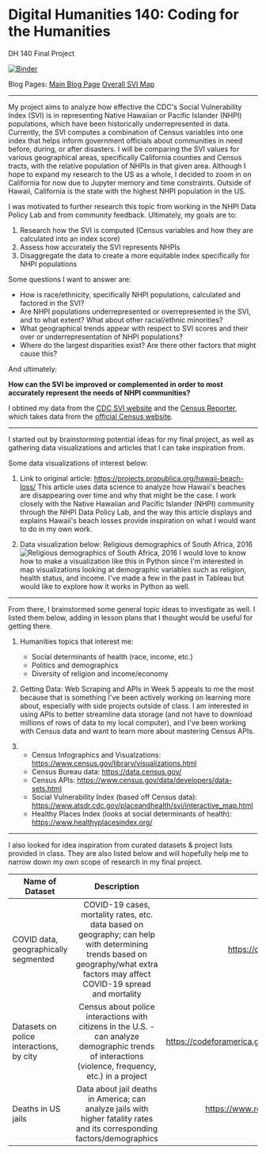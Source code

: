 # Digital Humanities 140: Coding for the Humanities
DH 140 Final Project

[![Binder](https://mybinder.org/badge_logo.svg)](https://mybinder.org/v2/gh/jesstsomethoughts/dh140/HEAD)

Blog Pages:
[Main Blog Page](https://jesstsomethoughts.github.io/dh140blog/posts/DH140_FinalBlog.html)
[Overall SVI Map](https://jesstsomethoughts.github.io/dh140_mapblog/posts/map1.html)

-----

My project aims to analyze how effective the CDC's Social Vulnerability Index (SVI) is in
representing Native Hawaiian or Pacific Islander (NHPI) populations, which have been historically
underrepresented in data. Currently, the SVI computes a combination of Census variables into one index that helps inform government officials about communities in need before, during, or after disasters. I will be comparing the SVI values for various geographical areas, specifically California counties and Census tracts, with the relative population of NHPIs in that given area. Although I hope to expand my research to the US as a whole, I decided to zoom in on California for now due to Jupyter memory and time constraints. Outside of Hawaii, California is the state with the highest NHPI population in the US.

I was motivated to further research this topic from working in the NHPI Data Policy Lab and from community feedback. Ultimately, my goals are to: 
1. Research how the SVI is computed (Census variables and how they are calculated into an index score)
2. Assess how accurately the SVI represents NHPIs
3. Disaggregate the data to create a more equitable index specifically for NHPI populations

Some questions I want to answer are: 
- How is race/ethnicity, specifically NHPI populations, calculated and factored in the SVI?
- Are NHPI populations underrepresented or overrepresented in the SVI, and to what extent? What about other racial/ethnic minorities? 
- What geographical trends appear with respect to SVI scores and their over or underrepresentation of NHPI populations? 
- Where do the largest disparities exist? Are there other factors that might cause this? 

And ultimately: 

**How can the SVI be improved or complemented in order to most accurately represent the needs of NHPI communities?**

I obtined my data from the [CDC SVI website](https://www.atsdr.cdc.gov/placeandhealth/svi/data_documentation_download.html) and the [Census Reporter](https://censusreporter.org/), which takes data from the [official Census website](https://data.census.gov/).

-----

I started out by brainstorming potential ideas for my final project, as well as gathering data visualizations and articles that I can take inspiration from. 

Some data visualizations of interest below:

1. Link to original article: https://projects.propublica.org/hawaii-beach-loss/ 
   This article uses data science to analyze how Hawaii's beaches are disappearing over time and why that might be the case. I work closely with the Native Hawaiian and Pacific Islander (NHPI) community through the NHPI Data Policy Lab, and the way this article displays and explains Hawaii's beach losses provide inspiration on what I would want to do in my own work. 
   
2. Data visualization below: Religious demographics of South Africa, 2016
![Religious demographics of South Africa, 2016](https://preview.redd.it/untu1i5j1lba1.png?width=1618&format=png&auto=webp&v=enabled&s=198bd92240071d7ffeb893e3cb51afc2cb13c447)
I would love to know how to make a visualization like this in Python since I'm interested in map visualizations looking at demographic variables such as religion, health status, and income. I've made a few in the past in Tableau but would like to explore how it works in Python as well. 

-----

From there, I brainstormed some general topic ideas to investigate as well. I listed them below, adding in lesson plans that I thought would be useful for getting there. 

1. Humanities topics that interest me: 
    * Social determinants of health (race, income, etc.)
    * Politics and demographics
    * Diversity of religion and income/economy
 
2. Getting Data: Web Scraping and APIs in Week 5 appeals to me the most because that is something I've been actively working on learning more about, especially with side projects outside of class. I am interested in using APIs to better streamline data storage (and not have to download millions of rows of data to my local computer), and I've been working with Census data and want to learn more about mastering Census APIs.

3. * Census Infographics and Visualzations: https://www.census.gov/library/visualizations.html
   * Census Bureau data: https://data.census.gov/
   * Census APIs: https://www.census.gov/data/developers/data-sets.html
   * Social Vulnerability Index (based off Census data): https://www.atsdr.cdc.gov/placeandhealth/svi/interactive_map.html
   * Healthy Places Index (looks at social determinants of health): https://www.healthyplacesindex.org/
   
-----
   
I also looked for idea inspiration from curated datasets & project lists provided in class. They are also listed below and will hopefully help me to narrow down my own scope of research in my final project. 


| Name of Dataset                            | Description           | Link  |
| ---------------                            |:-------------:        | -----:|
| COVID data, geographically segmented       | COVID-19 cases, mortality rates, etc. data based on geography; can help with determining trends based on geography/what extra factors may affect COVID-19 spread and mortality      | https://delphi.cmu.edu/covidcast/export/                |
| Datasets on police interactions, by city   | Census about police interactions with citizens in the U.S. - can analyze demographic trends of interactions (violence, frequency, etc.) in a project                         |  https://codeforamerica.github.io/PoliceOpenDataCensus/ |
| Deaths in US jails                         | Data about jail deaths in America; can analyze jails with higher fatality rates and its corresponding factors/demographics                                                   | https://www.reuters.com/investigates/special-report/usa-jails-graphic/ |
